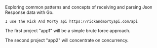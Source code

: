 Exploring common patterns and concepts of receiving and parsing 
Json Response data with Go.

	I use the Rick And Morty api https://rickandmortyapi.com/api

The first project "app1" will be a simple brute force approach.

The second project "app2" will concentrate on concurrency.
